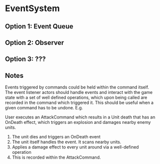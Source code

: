 # EventSystem

## Option 1: Event Queue

## Option 2: Observer

## Option 3: ???

## Notes

Events triggered by commands could be held within the command itself. The event listener actors should handle events and interact with the game state with a set of well defined operations, which upon being called are recorded in the command which triggered it. This should be useful when a given command has to be undone. E.g. 

User executes an AttackCommand which results in a Unit death that has an OnDeath effect, which triggers an explosion and damages nearby enemy units.

1. The unit dies and triggers an OnDeath event
2. The unit itself handles the event. It scans nearby units.
3. Applies a damage effect to every unit around via a well-defined operation
4. This is recorded within the AttackCommand.

